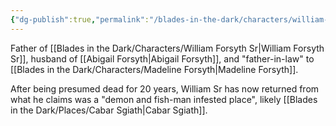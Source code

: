 ```yaml
---
{"dg-publish":true,"permalink":"/blades-in-the-dark/characters/william-forsyth-sr/","tags":["Characters"]}
---
```


Father of [[Blades in the Dark/Characters/William Forsyth Sr\|William Forsyth Sr]], husband of [[Abigail Forsyth\|Abigail Forsyth]], and "father-in-law" to [[Blades in the Dark/Characters/Madeline Forsyth\|Madeline Forsyth]].

After being presumed dead for 20 years, William Sr has now returned from what he claims was a "demon and fish-man infested place", likely [[Blades in the Dark/Places/Cabar Sgiath\|Cabar Sgiath]].